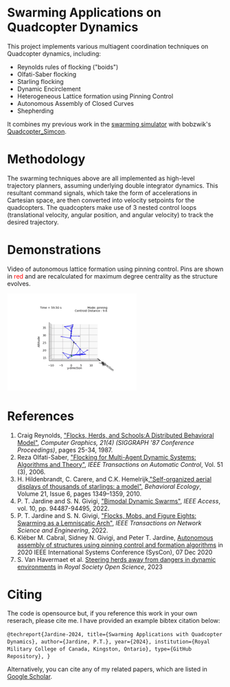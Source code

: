 # Swarming Applications on Quadcopter Dynamics

This project implements various multiagent coordination techniques on Quadcopter dynamics, including:

* Reynolds rules of flocking ("boids")
* Olfati-Saber flocking
* Starling flocking
* Dynamic Encirclement 
* Heterogeneous Lattice formation using Pinning Control 
* Autonomous Assembly of Closed Curves
* Shepherding

It combines my previous work in the [swarming simulator](https://github.com/tjards/multi-agent_sim) with bobzwik's [Quadcopter_Simcon](https://github.com/bobzwik/Quadcopter_SimCon?tab=readme-ov-file).

# Methodology

The swarming techniques above are all implemented as high-level trajectory planners, assuming underlying double integrator dynamics. 
This resultant command signals, which take the form of accelerations in Cartesian space, are then converted into velocity setpoints for the quadcopters.
The quadcopters make use of 3 nested control loops (translational velocity, angular position, and angular velocity) to track the desired trajectory.

# Demonstrations

Video of autonomous lattice formation using pinning control. Pins are shown in <span style="color:red"> red </span> and are recalculated for maximum degree centrality as the structure evolves.

<p float="center">
    <img src="./visualization/public/animation3D_quad_20_01.gif" width="60%">
</p>

# References 

1. Craig Reynolds, ["Flocks, Herds, and Schools:A Distributed Behavioral Model"](https://www.red3d.com/cwr/papers/1987/boids.html), *Computer Graphics, 21(4) (SIGGRAPH '87 Conference Proceedings)*, pages 25-34, 1987.
2. Reza Olfati-Saber, ["Flocking for Multi-Agent Dynamic Systems: Algorithms and Theory"](https://ieeexplore.ieee.org/document/1605401), *IEEE Transactions on Automatic Control*, 
Vol. 51 (3), 2006.
3. H. Hildenbrandt, C. Carere, and C.K. Hemelrijk,["Self-organized aerial displays of thousands of starlings: a model"](https://academic.oup.com/beheco/article/21/6/1349/333856?login=false), *Behavioral Ecology*, Volume 21, Issue 6, pages 1349–1359, 2010.
4. P. T. Jardine and S. N. Givigi, ["Bimodal Dynamic Swarms"](https://ieeexplore.ieee.org/document/9857917), *IEEE Access*, vol. 10, pp. 94487-94495, 2022.
5. P. T. Jardine and S. N. Givigi, ["Flocks, Mobs, and Figure Eights: Swarming as a Lemniscatic Arch"](https://ieeexplore.ieee.org/document/9931405), *IEEE Transactions on Network Science and Engineering*, 2022.
6. Kléber M. Cabral, Sidney N. Givigi, and Peter T. Jardine, [Autonomous assembly of structures using pinning control and formation algorithms](https://ieeexplore-ieee-org.proxy.queensu.ca/document/9275901) in 2020 IEEE International Systems Conference (SysCon), 07 Dec 2020
7. S. Van Havermaet et al. [Steering herds away from dangers in dynamic environments](https://royalsocietypublishing.org/doi/10.1098/rsos.230015) in *Royal Society Open Science*, 2023

# Citing

The code is opensource but, if you reference this work in your own reserach, please cite me. I have provided an example bibtex citation below:

`@techreport{Jardine-2024,
  title={Swarming Applications with Quadcopter Dynamics},
  author={Jardine, P.T.},
  year={2024},
  institution={Royal Military College of Canada, Kingston, Ontario},
  type={GitHub Repository},
}`

Alternatively, you can cite any of my related papers, which are listed in [Google Scholar](https://scholar.google.com/citations?hl=en&user=RGlv4ZUAAAAJ&view_op=list_works&sortby=pubdate).















 

